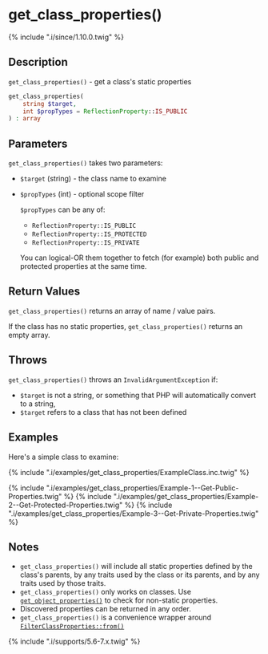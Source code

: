 # get_class_properties()

{% include ".i/since/1.10.0.twig" %}

## Description

`get_class_properties()` - get a class's static properties

```php
get_class_properties(
    string $target,
    int $propTypes = ReflectionProperty::IS_PUBLIC
) : array
```

## Parameters

`get_class_properties()` takes two parameters:

* `$target` (string) - the class name to examine
* `$propTypes` (int) - optional scope filter

  `$propTypes` can be any of:

  - `ReflectionProperty::IS_PUBLIC`
  - `ReflectionProperty::IS_PROTECTED`
  - `ReflectionProperty::IS_PRIVATE`

  You can logical-OR them together to fetch (for example) both public and protected properties at the same time.

## Return Values

`get_class_properties()` returns an array of name / value pairs.

If the class has no static properties, `get_class_properties()` returns an empty array.

## Throws

`get_class_properties()` throws an `InvalidArgumentException` if:

* `$target` is not a string, or something that PHP will automatically convert to a string,
* `$target` refers to a class that has not been defined

## Examples

Here's a simple class to examine:

{% include ".i/examples/get_class_properties/ExampleClass.inc.twig" %}

{% include ".i/examples/get_class_properties/Example-1--Get-Public-Properties.twig" %}
{% include ".i/examples/get_class_properties/Example-2--Get-Protected-Properties.twig" %}
{% include ".i/examples/get_class_properties/Example-3--Get-Private-Properties.twig" %}

## Notes

* `get_class_properties()` will include all static properties defined by the class's parents, by any traits used by the class or its parents, and by any traits used by those traits.
* `get_class_properties()` only works on classes. Use [`get_object_properties()`](get_object_properties.html) to check for non-static properties.
* Discovered properties can be returned in any order.
* `get_class_properties()` is a convenience wrapper around [`FilterClassProperties::from()`](FilterClassProperties.from.html)

{% include ".i/supports/5.6-7.x.twig" %}

